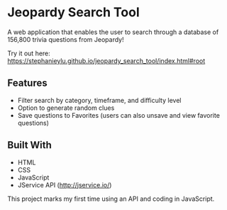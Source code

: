 # Jeopardy Search Tool
A web application that enables the user to search through a database of 156,800 trivia questions from Jeopardy! 

Try it out here: https://stephanieylu.github.io/jeopardy_search_tool/index.html#root

## Features

* Filter search by category, timeframe, and difficulty level
* Option to generate random clues 
* Save questions to Favorites (users can also unsave and view favorite questions)

## Built With

* HTML
* CSS
* JavaScript
* JService API (http://jservice.io/)

This project marks my first time using an API and coding in JavaScript. 
